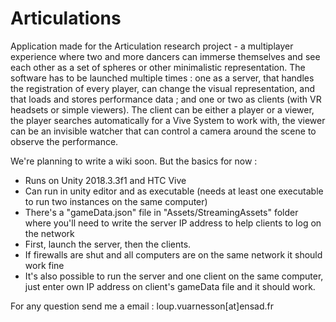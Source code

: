 # Articulations

Application made for the Articulation research project - a multiplayer experience where two and more dancers can immerse themselves
and see each other as a set of spheres or other minimalistic representation.
The software has to be launched multiple times : one as a server, that handles the registration of every player, can change the visual representation, and that loads and stores performance data ; and one or two as clients (with VR headsets or simple viewers).
The client can be either a player or a viewer, the player searches automatically for a Vive System to work with, the viewer can be
an invisible watcher that can control a camera around the scene to observe the performance.

We're planning to write a wiki soon. But the basics for now :

- Runs on Unity 2018.3.3f1 and HTC Vive
- Can run in unity editor and as executable (needs at least one executable to run two instances on the same computer)
- There's a "gameData.json" file in "Assets/StreamingAssets" folder  where you'll need to write the server IP address to help clients to log on the network
- First, launch the server, then the clients.
- If firewalls are shut and all computers are on the same network it should work fine
- It's also possible to run the server and one client on the same computer, just enter own IP address on client's gameData file and it should work.


For any question send me a email : loup.vuarnesson[at]ensad.fr
